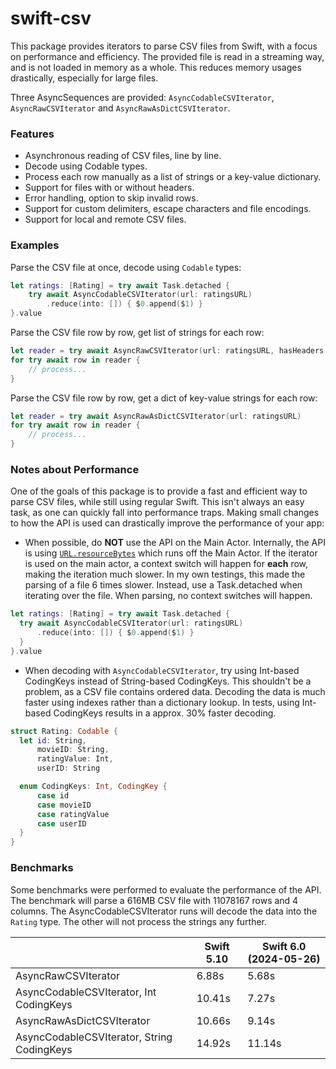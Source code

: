 # swift-csv
This package provides iterators to parse CSV files from Swift, with a focus on performance and efficiency. 
The provided file is read in a streaming way, and is not loaded in memory as a whole. This reduces memory usages drastically, especially for large files.

Three AsyncSequences are provided: `AsyncCodableCSVIterator`, `AsyncRawCSVIterator` and `AsyncRawAsDictCSVIterator`.

### Features
- Asynchronous reading of CSV files, line by line.
- Decode using Codable types.
- Process each row manually as a list of strings or a key-value dictionary.
- Support for files with or without headers.
- Error handling, option to skip invalid rows.
- Support for custom delimiters, escape characters and file encodings.
- Support for local and remote CSV files.

### Examples
Parse the CSV file at once, decode using `Codable` types:
```swift
let ratings: [Rating] = try await Task.detached {
    try await AsyncCodableCSVIterator(url: ratingsURL)
        .reduce(into: []) { $0.append($1) }
}.value
```

Parse the CSV file row by row, get list of strings for each row:
```swift
let reader = try await AsyncRawCSVIterator(url: ratingsURL, hasHeaders: true, skipInvalidRows: false)
for try await row in reader {
    // process...
}
```

Parse the CSV file row by row, get a dict of key-value strings for each row:
```swift
let reader = try await AsyncRawAsDictCSVIterator(url: ratingsURL)
for try await row in reader {
    // process...
}
```

### Notes about Performance
One of the goals of this package is to provide a fast and efficient way to parse CSV files, while still using regular Swift.
This isn't always an easy task, as one can quickly fall into performance traps. Making small changes to how the API is used can drastically improve the performance of your app:

- When possible, do **NOT** use the API on the Main Actor. Internally, the API is using [`URL.resourceBytes`](https://developer.apple.com/documentation/foundation/url/3767316-resourcebytes) which runs off the Main Actor. If the iterator is used on the main actor, a context switch will happen for **each** row, making the iteration much slower. In my own testings, this made the parsing of a file 6 times slower. Instead, use a Task.detached when iterating over the file. When parsing, no context switches will happen.
```swift
let ratings: [Rating] = try await Task.detached {
  try await AsyncCodableCSVIterator(url: ratingsURL)
      .reduce(into: []) { $0.append($1) }
  }
}.value
```
- When decoding with `AsyncCodableCSVIterator`, try using Int-based CodingKeys instead of String-based CodingKeys. This shouldn't be a problem, as a CSV file contains ordered data. Decoding the data is much faster using indexes rather than a dictionary lookup. In tests, using Int-based CodingKeys results in a approx. 30% faster decoding.
```swift
struct Rating: Codable {
  let id: String,
      movieID: String,
      ratingValue: Int,
      userID: String

  enum CodingKeys: Int, CodingKey {
      case id
      case movieID
      case ratingValue
      case userID
  }
}
```
### Benchmarks
Some benchmarks were performed to evaluate the performance of the API.
The benchmark will parse a 616MB CSV file with 11078167 rows and 4 columns. The AsyncCodableCSVIterator runs will decode the data into the `Rating` type. The other will not process the strings any further.

|                          | Swift 5.10 | Swift 6.0 (2024-05-26) |
|----------|----------|----------|
| AsyncRawCSVIterator    | 6.88s   | 5.68s  |
| AsyncCodableCSVIterator, Int CodingKeys    |  10.41s  | 7.27s   |
| AsyncRawAsDictCSVIterator    | 10.66s   | 9.14s   |
| AsyncCodableCSVIterator, String CodingKeys   | 14.92s   | 11.14s   |
